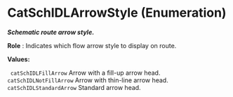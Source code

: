 # CatSchIDLArrowStyle (Enumeration)

**_Schematic route arrow style._**

**Role** : Indicates which flow arrow style to display on route.

**Values:**

` catSchIDLFillArrow`      Arrow with a fill-up arrow head.
` catSchIDLNotFillArrow`      Arrow with thin-line arrow head.
` catSchIDLStandardArrow`      Standard arrow head.